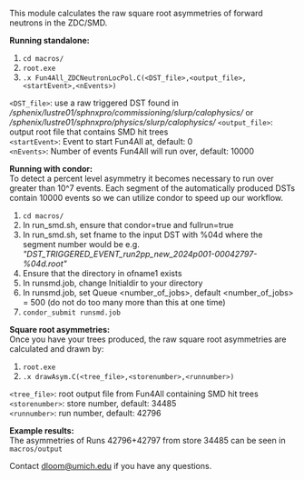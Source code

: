 This module calculates the raw square root asymmetries of forward neutrons in the ZDC/SMD. 

**Running standalone:** 
1) `cd macros/`
2) `root.exe`
3) `.x Fun4All_ZDCNeutronLocPol.C(<DST_file>,<output_file>,<startEvent>,<nEvents>)`

`<DST_file>`: use a raw triggered DST found in _/sphenix/lustre01/sphnxpro/commissioning/slurp/calophysics/_ or _/sphenix/lustre01/sphnxpro/physics/slurp/calophysics/_
`<output_file>`: output root file that contains SMD hit trees  
`<startEvent>`: Event to start Fun4All at, default: 0  
`<nEvents>`: Number of events Fun4All will run over, default: 10000  

**Running with condor:**  
To detect a percent level asymmetry it becomes necessary to run over greater than 10^7 events. Each segment of the automatically produced DSTs contain 10000 events so we can utilize condor to speed up our workflow.  

1) `cd macros/`  
2) In run_smd.sh, ensure that condor=true and fullrun=true  
3) In run_smd.sh, set fname to the input DST with %04d where the segment number would be e.g. _"DST_TRIGGERED_EVENT_run2pp_new_2024p001-00042797-%04d.root"_  
4) Ensure that the directory in ofname1 exists  
5) In runsmd.job, change Initialdir to your directory  
5) In runsmd.job, set Queue <number_of_jobs>, default <number_of_jobs> = 500 (do not do too many more than this at one time)  
6) `condor_submit runsmd.job`

**Square root asymmetries:**  
Once you have your trees produced, the raw square root asymmetries are calculated and drawn by:  
1) `root.exe`
2) `.x drawAsym.C(<tree_file>,<storenumber>,<runnumber>)`

`<tree_file>`: root output file from Fun4All containing SMD hit trees  
`<storenumber>`: store number, default: 34485  
`<runnumber>`: run number, default: 42796  


**Example results:**  
The asymmetries of Runs 42796+42797 from store 34485 can be seen in `macros/output`

Contact dloom@umich.edu if you have any questions.